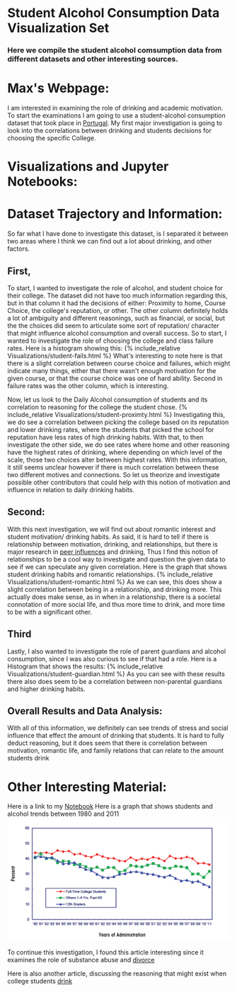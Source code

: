 # Student Alcohol Consumption Data Visualization Set

### Here we compile the student alcohol comsumption data from different datasets and other interesting sources.

# Max's Webpage:
I am interested in examining the role of drinking and academic motivation. To start the examinations I am going to use a student-alcohol consumption dataset that took place in [Portugal](https://www.kaggle.com/uciml/student-alcohol-consumption?select=student-por.csv). My first major investigation is going to look into the correlations between drinking and students decisions for choosing the specific College.
# Visualizations and Jupyter Notebooks:


# Dataset Trajectory and Information:
So far what I have done to investigate this dataset, is I separated it between two areas where I think we can find out a lot about drinking, and other factors. 
## First, 
To start, I wanted to investigate the role of alcohol, and student choice for their college. The dataset did not have too much information regarding this, but in that column it had the decisions of either: Proximity to home, Course Choice, the college's reputation, or other. The other column definitely holds a lot of ambiguity and different reasonings, such as financial, or social, but the the choices did seem to articulate some sort of reputation/ character that might influence alcohol consumption and overall success. So to start, I wanted to investigate the role of choosing the college and class failure rates. 
Here is a histogram showing this:
{% include_relative Visualizations/student-fails.html %}
What's interesting to note here is that there is a slight correlation between course choice and failures, which might indicate many things, either that there wasn't enough motivation for the given course, or that the course choice was one of hard ability. Second in failure rates was the other column, which is interesting. 

Now, let us look to the Daily Alcohol consumption of students and its correlation to reasoning for the college the student chose.
{% include_relative Visualizations/student-proximty.html %}
Investigating this, we do see a correlation between picking the college based on its reputation and lower drinking rates, where the students that picked the school for reputation have less rates of high drinking habits. With that, to then investigate the other side, we do see rates where home and other reasoning have the highest rates of drinking, where depending on which level of the scale, those two choices alter between highest rates. With this information, it still seems unclear however if there is much correlation between these two different motives and connections. So let us theorize and investigate possible other contributors that could help with this notion of motivation and influence in relation to daily drinking habits. 

## Second:
With this next investigation, we will find out about romantic interest and student motivation/ drinking habits. As said, it is hard to tell if there is relationship between motivation, drinking, and relationships, but there is major research in [peer influences](https://www.alcohol.org/teens/peer-pressure-drinking/) and drinking, Thus I find this notion of relationships to be a cool way to investigate and question the given data to see if we can speculate any given correlation. Here is the graph that shows student drinking habits and romantic relationships.
{% include_relative Visualizations/student-romantic.html %}
As we can see, this does show a slight correlation between being in a relationship, and drinking more. This actually does make sense, as in when in a relationship, there is a societal connotation of more social life, and thus more time to drink, and more time to be with a significant other. 




## Third
Lastly, I also wanted to investigate the role of parent guardians and alcohol consumption, since I was also curious to see if that had a role. Here is a Histogram that shows the results:
{% include_relative Visualizations/student-guardian.html %}
As you can see with these results there also does seem to be a correlation between non-parental guardians and higher drinking habits.

## Overall Results and Data Analysis:
With all of this information, we definitely can see trends of stress and social influence that effect the amount of drinking that students. It is hard to fully deduct reasoning, but it does seem that there is correlation between motivation, romantic life, and family relations that can relate to the amount students drink

# Other Interesting Material:
Here is a link to my [Notebook](Student-Alcohol-Consumption.ipynb)
Here is a graph that shows students and alcohol trends between 1980 and 2011
![Student Alcohol Consumption](white03.png)

To continue this investigation, I found this article interesting since it examines the role of substance abuse and [divorce](https://www.projectknow.com/parents-guide/divorce-and-substance-abuse/)

Here is also another article, discussing the reasoning that might exist when college students [drink](https://www.ncbi.nlm.nih.gov/pmc/articles/PMC4214145/)

